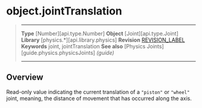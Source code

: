 # object.jointTranslation

> --------------------- ------------------------------------------------------------------------------------------
> __Type__              [Number][api.type.Number]
> __Object__            [Joint][api.type.Joint]
> __Library__           [physics.*][api.library.physics]
> __Revision__          [REVISION_LABEL](REVISION_URL)
> __Keywords__          joint, jointTranslation
> __See also__          [Physics Joints][guide.physics.physicsJoints] _(guide)_
> --------------------- ------------------------------------------------------------------------------------------

## Overview

Read-only value indicating the current translation of a `"piston"` or `"wheel"` joint, meaning, the distance of movement that has occurred along the axis.